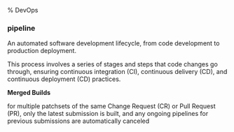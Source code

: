 % DevOps

### pipeline

An automated software development lifecycle, from code development to production deployment.

This process involves a series of stages and steps that code changes go through, ensuring continuous integration (CI), continuous delivery (CD), and continuous deployment (CD) practices.

__Merged Builds__

for multiple patchsets of the same Change Request (CR) or Pull Request (PR), only the latest submission is built, and any ongoing pipelines for previous submissions are automatically canceled
